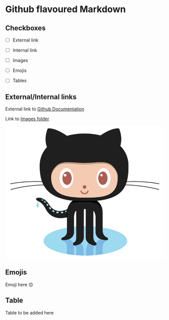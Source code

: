 # Github flavoured Markdown #

## Checkboxes ##

- [ ] External link

- [ ] Internal link

- [ ] Images

- [ ] Emojis

- [ ] Tables

## External/Internal links ##

External link to [Github Documentation](https://help.github.com/en)

Link to [Images folder](/images)

![image](/images/logo.png)

## Emojis ##

Emoji here :blush:

## Table ##

Table to be added here


